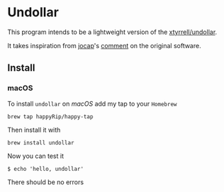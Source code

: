 # Undollar

This program intends to be a lightweight version of the [xtyrrell/undollar](https://github.com/xtyrrell/undollar).

It takes inspiration from [jocap](https://github.com/jocap)'s [comment](https://github.com/xtyrrell/undollar/issues/1#issuecomment-499952008) on the original software.

## Install

### macOS

To install `undollar` on *macOS* add my tap to your `Homebrew`

```shell
brew tap happyRip/happy-tap
```

Then install it with

```shell
brew install undollar
```

Now you can test it

```shell
$ echo 'hello, undollar'
```

There should be no errors
